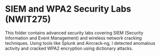 # SIEM and WPA2 Security Labs (NWIT275)

This folder contains advanced security labs covering SIEM (Security Information and Event Management) and wireless network cracking techniques. Using tools like Splunk and Aircrack-ng, I detected anomalous activity and cracked WPA2 encryption using dictionary attacks.
